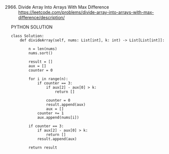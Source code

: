 2966. Divide Array Into Arrays With Max Difference
https://leetcode.com/problems/divide-array-into-arrays-with-max-difference/description/

PYTHON SOLUTION
```
class Solution:
    def divideArray(self, nums: List[int], k: int) -> List[List[int]]:

        n = len(nums)
        nums.sort() 

        result = []
        aux = []
        counter = 0

        for i in range(n):
            if counter == 3:
                if aux[2] - aux[0] > k:
                    return []
                
                counter = 0
                result.append(aux)
                aux = []
            counter += 1
            aux.append(nums[i])
        
        if counter == 3:
            if aux[2] - aux[0] > k:
                return []
            result.append(aux)
        
        return result
```
